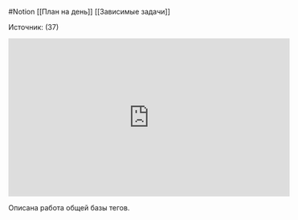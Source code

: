 #Notion 
[[План на день]]
[[Зависимые задачи]]

Источник: (37)
<iframe width="560" height="315" src="https://www.youtube.com/embed/xj19RWriD8o" title="YouTube video player" frameborder="0" allow="accelerometer; autoplay; clipboard-write; encrypted-media; gyroscope; picture-in-picture" allowfullscreen></iframe>

Описана работа общей базы тегов.